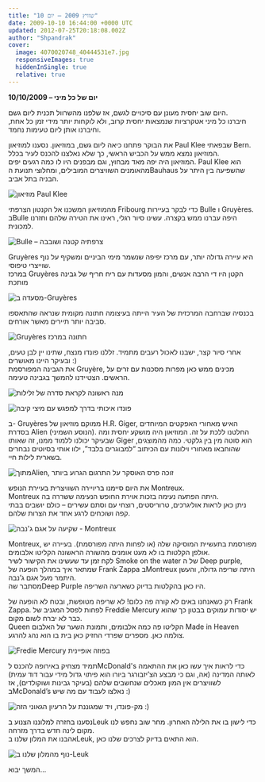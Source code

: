 ```yaml
---
title: "שוויץ 2009 – יום 10"
date: 2009-10-10 16:44:00 +0000 UTC
updated: 2012-07-25T20:18:08.002Z
author: "Shpandrak"
cover:
  image: 4070020748_40444531e7.jpg
  responsiveImages: true
  hiddenInSingle: true
  relative: true
---
```


**10/10/2009 – יום של כל מיני**

היום שוב יחסית מעונן עם סיכויים לגשם, אז שלפנו מהשרוול תכנית ליום גשם.  
חיברנו כל מיני אטקרציות שנמצאות יחסית קרוב, ולא לוקחות יותר מידי זמן כל אחת, וחיברנו אותן ליום טעימות נחמד.

את הבוקר פתחנו כיאה ליום גשם, במוזיאון. נסענו למוזיאון Paul Klee שבפאתי Bern. המוזיאון נמצא ממש על הכביש הראשי, כך שלא נאלצנו להכנס לעיר בכלל.  
המוזיאון היה יפה מאד מבחוץ, וגם מבפנים היו לו כמה רגעים יפים. Paul Klee הוא מהאומנים השוויצרים המובילים, ומחלוצי תנועת הBauhaus שהשפיעה בין היתר על הבניה בתל אביב.

![](4069610876_f3030b04a9.jpg "מוזיאון Paul Klee")

מהמוזיאון המשכנו אל הקנטון הצרפתי Fribourg כדי לבקר בעיירות Bulle ו Gruyères. בBulle היפה עברנו ממש בקצרה. עשינו סיור רגלי, ראינו את הטירה שלהם וחזרנו למכונית.

![](4069628380_5a155006af.jpg "Bulle – צרפתיה קטנה ושובבה")

Gruyères היא עיירה גדולה יותר, עם מרכז יפיפה שנשמר מימי הביניים ומשקיף על נוף שוייצרי טיפוסי.  
במרכז Gruyères הקטן היו די הרבה אנשים, והמון מסעדות עם ריח חריף של גבינה מותכת

![](4069829576_0e2f076729.jpg "מסעדה ב-Gruyères")

בכנסיה שברחבה המרכזית של העיר הייתה בעיצומה חתונה מקומית שנראה שהתאספו סביבה יותר תיירים מאשר אורחים.

![](4069772350_8f1249022a.jpg "Gruyères חתונה במרכז")

אחרי סיור קצר, ישבנו לאכול רעבים מתמיד. זללנו פונדו מנצח, שתינו יין לבן טעים, ובעיקר היינו מאושרים :)  
את הגבינה המפורסמת Gruyère, מכינים ממש כאן מפרות מסכנות עם זרים על הראשים. הצטיידנו להמשך בגבינה טעימה.

![](4068967195_2e699f6c84.jpg "מנה ראשונה לקראת סדרה של זלילות")

![](4068983679_ed390ac1c8.jpg "פונדו איכותי בדרך למפגש עם מיצי קיבה")

ב- Gruyères ממוקם מוזיאון של H.R. Giger, האיש מאחורי האפקטים המיוחדים בסדרת Alien (הנוסע השמיני). החלטנו ללכת על זה. המוזיאון היה מושקע יחסית ומה שבעיקר יכולנו ללמוד ממנו, זה שאותו Giger הוא סוטה מין בין גלקטי. כמה מהמוצגים, שהוחבאו מאחורי וילונות עם הכיתוב “למבוגרים בלבד”, ילוו אותי בסיוטים נבחרים בשארית לילות חיי.

![](4069708170_07ab64af9f.jpg "מתוךAlien, זוכה פרס האוסקר על התרגום הגרוע ביותר")

את היום סיימנו בריויירה השוויצרית בעיירת הנופש Montreux.  
Montreux היתה הפתעה נעימה בזכות אוירת החופש הנעימה ששררה בה.  
ניתן כאן לראות אוליגרכים, טרוריסטים, רוצחי עם וסתם עשירים – כולם יושבים בבתי קפה ושוכחים לרגע אחד את הצרות שלהם.

![](4070020748_40444531e7.jpg "שקיעה על אגם ג'נבה - Montreux")

Montreux, מפורסמת בתעשיית המוסיקה שלה (או לפחות היתה מפורסמת). בעיירה יש אולפן הקלטות בו לא מעט אומנים מהשורה הראשונה הקליטו אלבומים.  
לקח זמן עד שעשינו את הקישור לשיר Smoke on the water של ה Deep purple, שמתאר איך במהלך הופעה של Frank Zappa בMontreux היתה שריפה גדולה, והעשן היתמר מעל אגם ג’נבה.  
מסתבר שהDeep Purple היו כאן בהקלטות בדיוק כשארעה השריפה.

רק כשאנחנו באים לא קורה פה כלום! לא שריפה מטופשת, ובטח לא הופעה של Frank Zappa. לפחות לפסל המגניב של Freddie Mercury יש יסודות עמוקים בבטון כך שהוא כבר לא יברח לשום מקום.  
Queen הקליטו פה כמה אלבומים, ותמונת השער של האלבום Made in Heaven צולמה כאן. מספרים שפרדי החזיק כאן בית בו הוא נהג להרגע.

![](4069340453_395c23089d.jpg "Fredie Mercury בפוזה אופיינית")

תמיד מצחיק באירופה להכנס לMcDonald's כדי לראות איך עשו כאן את ההתאמה לאותה המדינה (אה, וגם כי מבצע הצ’יזבורגר ביורו הוא פיתוי גדול מידי עבור דוד עמית)  
לשוויצרים אין המון מאכלים שנחשבים שלהם (בעיקר גבינות ושוקולדים), אז בMcDonald’s נאלצו לעבוד עם מה שיש :)

![](4069308667_205254d9f7.jpg "מק-פונדו, ויד שמגוננת על הרעיון הגאוני הזה :)")

נסענו בחזרה למלוננו הצנוע בLeuk כדי לישון בו את הלילה האחרון. מחר שוב נחפש לנו מקום לינה חדש בדרך מזרחה.  
אהבנו את המלון שלנו בLeuk, הוא התאים בדיוק לצרכים שלנו כאן.

![](4042909804_15c951ba02.jpg "נוף מהמלון שלנו ב-Leuk")

המשך יבוא…
